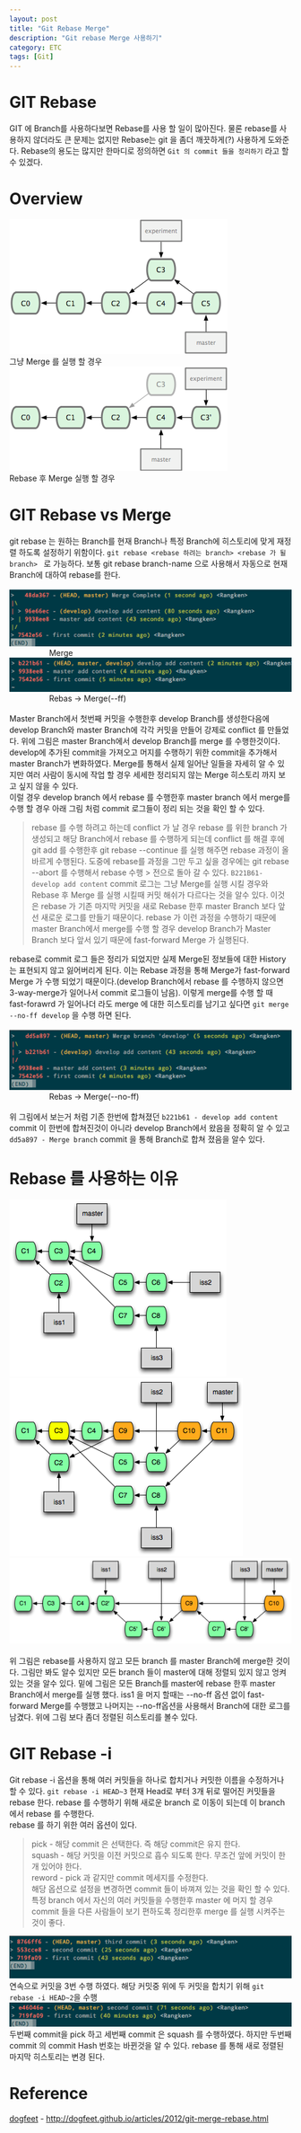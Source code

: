 ```yaml
---
layout: post
title: "Git Rebase Merge"
description: "Git rebase Merge 사용하기"
category: ETC
tags: [Git]
---
```

# GIT Rebase 
GIT 에 Branch를 사용하다보면 Rebase를 사용 할 일이 많아진다. 물론 rebase를 사용하지 않더라도 큰 문제는 없지만 Rebase는 git 을 좀더 깨끗하게(?) 사용하게 도와준다. Rebase의 용도는 많지만 한마디로 정의하면 `Git 의 commit 들을 정리하기` 라고 할 수 있겠다.
# Overview
![merge-example](/assets/images/merge-example.png)<br>
그냥 Merge 를 실행 할 경우 <br>
![rebase-example](/assets/images/rebase-example.png) <br>
Rebase 후 Merge 실행 할 경우
# GIT Rebase vs Merge
git rebase 는 원하는 Branch를 현재 Branch나 특정 Branch에 히스토리에 맞게 재정렬 하도록 설정하기 위함이다. `git rebase <rebase 하려는 branch> <rebase 가 될 branch>
` 로 가능하다. 보통 git rebase branch-name 으로 사용해서 자동으로 현재 Branch에 대하여 rebase를 한다. <br>
<br>
![rebase-normal-merge](/assets/images/rebase-normal-merge.png) <br>
&nbsp;&nbsp;&nbsp;&nbsp;&nbsp;&nbsp;&nbsp;&nbsp;&nbsp;&nbsp;&nbsp;&nbsp;&nbsp;&nbsp;&nbsp;&nbsp;&nbsp;&nbsp;Merge <br>
![rebase-rebase-merge](/assets/images/rebase-rebase-merge.png) <br>
&nbsp;&nbsp;&nbsp;&nbsp;&nbsp;&nbsp;&nbsp;&nbsp;&nbsp;&nbsp;&nbsp;&nbsp;&nbsp;&nbsp;&nbsp;&nbsp;&nbsp;&nbsp;Rebas -> Merge(--ff) <br>
<br>
Master Branch에서 첫번째 커밋을 수행한후 develop Branch를 생성한다음에 develop Branch와 master Branch에 각각 커밋을 만들어 강제로 conflict 를 만들었다.
위에 그림은 master Branch에서 develop Branch를 merge 를 수행한것이다. develop에 추가된 commit을 가져오고 머지를 수행하기 위한 commit을 추가해서 master Branch가 변화하였다. Merge를 통해서 실제 일어난 일들을 자세히 알 수 있지만 여러 사람이 동시에 작업 할 경우 세세한 정리되지 않는 Merge 히스토리 까지 보고 싶지 않을 수 있다. <br>
이럴 경우 develop branch 에서 rebase 를 수행한후 master branch 에서 merge를 수행 할 경우 아래 그림 처럼 commit 로그들이 정리 되는 것을 확인 할 수 있다.
> rebase 를 수행 하려고 하는데 conflict 가 날 경우 rebase 를 위한 branch 가 생성되고 
> 해당 Branch에서 rebase 를 수행하게 되는데 conflict 를 해결 후에 git add 를 수행한후 
> git rebase --continue 를 실행 해주면 rebase 과정이 올바르게 수행된다. 도중에 
> rebase를 과정을 그만 두고 싶을 경우에는 git rebase --abort 를 수행해서 rebase 수행 > 전으로 돌아 갈 수 있다.
`B221B61- develop add content` commit 로그는 그냥 Merge를 실행 시킬 경우와 Rebase 후 Merge 를 실행 시킬때 커밋 해쉬가 다르다는 것을 알수 있다. 이것은 rebase 가 기존 마지막 커밋을 새로 Rebase 한후 master Branch 보다 앞선 새로운 로그를 만들기 때문이다. rebase 가 이런 과정을 수행하기 때문에 master Branch에서 merge를 수행 할 경우 develop Branch가 Master Branch 보다 앞서 있기 때문에 fast-forward Merge 가 실행된다.

rebase로 commit 로그 들은 정리가 되었지만 실제 Merge된 정보들에 대한 History는 표현되지 않고 잃어버리게 된다. 이는 Rebase 과정을 통해 Merge가 fast-forward Merge 가 수행 되었기 때문이다.(develop Branch에서 rebase 를 수행하지 않으면 3-way-merge가 일어나서 commit 로그들이 남음). 이렇게 merge를 수행 할 때 fast-forawrd 가 일어나더 라도 merge 에 대한 히스토리를 남기고 싶다면 `git merge --no-ff develop` 을 수행 하면 된다.<br>
<br>
![rebase-no-ff](/assets/images/rebase-no-ff.png) <br>
&nbsp;&nbsp;&nbsp;&nbsp;&nbsp;&nbsp;&nbsp;&nbsp;&nbsp;&nbsp;&nbsp;&nbsp;&nbsp;&nbsp;&nbsp;&nbsp;&nbsp;&nbsp;Rebas -> Merge(--no-ff) <br>
<br>
위 그림에서 보는거 처럼 기존 한번에 합쳐졌던 `b221b61 - develop add content` commit 이 한번에 합쳐진것이 아니라 develop Branch에서 왔음을 정확히 알 수 있고 `dd5a897 - Merge branch` commit 을 통해 Branch로 합쳐 졌음을 알수 있다.
# Rebase 를 사용하는 이유
![merge-base](/assets/images/merge-base.png) <br>
![merge-bad](/assets/images/merge-bad.png) <br>
![rebase-good](/assets/images/rebase-good.png) <br>
<br>
위 그림은 rebase를 사용하지 않고 모든 branch 를 master Branch에 merge한 것이다. 그림만 봐도 알수 있지만 모든 branch 들이 master에 대해 정렬되 있지 않고 엉켜 있는 것을 알수 있다.
밑에 그림은 모든 Branch를 master에 rebase 한후 master Branch에서 merge를 실행 했다. iss1 을 머지 할때는 --no-ff 옵션 없이 fast-forward Merge를 수행했고 나머지는 --no-ff옵션을 사용해서 Branch에 대한 로그를 남겼다. 위에 그림 보다 좀더 정렬된 히스토리를 볼수 있다.
# GIT Rebase -i
Git rebase -i 옵션을 통해 여러 커밋들을 하나로 합치거나 커밋한 이름을 수정하거나 할 수 있다.
`git rebase -i HEAD~3` 현재 Head로 부터 3개 뒤로 떨어진 커밋들을 rebase 한다. rebase 를 수행하기 위해 새로운 branch 로 이동이 되는데 이 branch 에서 rebase 를 수행한다. <br>
rebase 를 하기 위한 여러 옵션이 있다.<br>
> pick - 해당 commit 은 선택한다. 즉 해당 commit은 유지 한다. <br>
> squash - 해당 커밋을 이전 커밋으로 흡수 되도록 한다. 무조건 앞에 커밋이 한개 있어야 한다.<br>
> reword - pick 과 같지만 commit 메세지를 수정한다.<br>
해당 옵션으로 설정을 변경하면 commit 들이 바껴져 있는 것을 확인 할 수 있다. 특정 branch 에서 자신의 여러 커밋들을 수행한후 master 에 머지 할 경우 commit 들을 다른 사람들이 보기 편하도록 정리한후 merge 를 실행 시켜주는 것이 좋다. 

![git-rebase-i1](/assets/images/git-rebase-i1.png)<br>
연속으로 커밋을 3번 수행 하였다. 해당 커밋중 위에 두 커밋을 합치기 위해 
`git rebase -i HEAD~2`을 수행
<br>
![git-rebase-i2](/assets/images/git-rebase-i2.png) <br>
두번째 commit을 pick 하고 세번째 commit 은 squash 를 수행하였다. 하지만 두번째 commit 의 commit Hash 번호는 바뀐것을 알 수 있다. rebase 를 통해 새로 정렬된 마지막 히스토리는 변경 된다.
# Reference
[dogfeet](http://dogfeet.github.io/articles/2012/git-merge-rebase.html) - http://dogfeet.github.io/articles/2012/git-merge-rebase.html